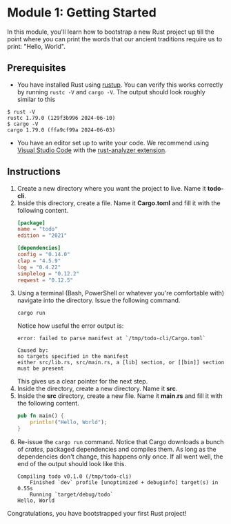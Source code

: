 # Module 1: Getting Started

In this module, you'll learn how to bootstrap a new Rust project up till the point where you can print the words that our ancient traditions require us to print: "Hello, World".

## Prerequisites

* You have installed Rust using [rustup](https://rustup.rs/).
You can verify this works correctly by running `rustc -V` and `cargo -V`.
The output should look roughly similar to this
```console
$ rust -V
rustc 1.79.0 (129f3b996 2024-06-10)
$ cargo -V
cargo 1.79.0 (ffa9cf99a 2024-06-03)
```
* You have an editor set up to write your code. We recommend using [Visual Studio Code](https://code.visualstudio.com/) with the [rust-analyzer extension](https://marketplace.visualstudio.com/items?itemName=rust-lang.rust-analyzer).

## Instructions

1. Create a new directory where you want the project to live.
Name it **todo-cli**.
2. Inside this directory, create a file.
Name it **Cargo.toml** and fill it with the following content.
    ```toml
    [package]
    name = "todo"
    edition = "2021"

    [dependencies]
    config = "0.14.0"
    clap = "4.5.9"
    log = "0.4.22"
    simplelog = "0.12.2"
    reqwest = "0.12.5"
    ```
3. Using a terminal (Bash, PowerShell or whatever you're comfortable with) navigate into the directory.
Issue the following command.
   ```console
   cargo run
   ```
    Notice how useful the error output is:
    ```console
    error: failed to parse manifest at `/tmp/todo-cli/Cargo.toml`

    Caused by:
    no targets specified in the manifest
    either src/lib.rs, src/main.rs, a [lib] section, or [[bin]] section must be present
    ```
    This gives us a clear pointer for the next step.
4. Inside the directory, create a new directory.
Name it **src**.
5. Inside the **src** directory, create a new file.
Name it **main.rs** and fill it with the following content.
    ```rs
    pub fn main() {
        println!("Hello, World");
    }
    ```
6. Re-issue the `cargo run` command.
Notice that Cargo downloads a bunch of _crates_, packaged dependencies and compiles them.
As long as the dependencies don't change, this happens only once.
If all went well, the end of the output should look like this.
    ```console
    Compiling todo v0.1.0 (/tmp/todo-cli)
        Finished `dev` profile [unoptimized + debuginfo] target(s) in 0.55s
        Running `target/debug/todo`
    Hello, World
    ```

Congratulations, you have bootstrapped your first Rust project!